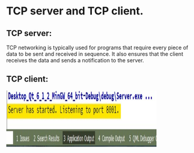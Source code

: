 # TCP server and TCP client.


## TCP server:
TCP networking is typically used for programs that require every piece of data to be sent and received in sequence. It also ensures that the client receives the data and sends a notification to the server.  

## TCP client:

<img src="https://raw.githubusercontent.com/brucehho/TCP_server_TCP_client/main/example/Screenshot%202021-07-15%20124802.jpg" width="400" height="150"/>


 
